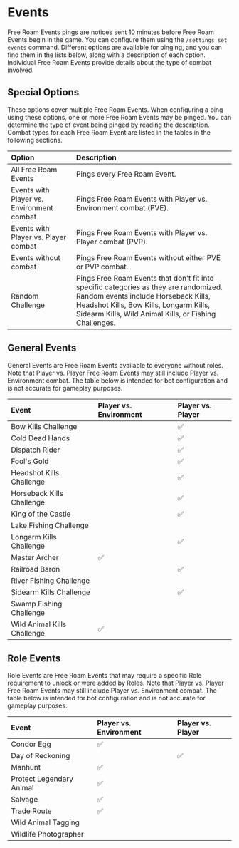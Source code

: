 # Events

Free Roam Events pings are notices sent 10 minutes before Free Roam Events begin in the game. You can configure them using the `/settings set events` command. Different options are available for pinging, and you can find them in the lists below, along with a description of each option. Individual Free Roam Events provide details about the type of combat involved.

## Special Options

These options cover multiple Free Roam Events. When configuring a ping using these options, one or more Free Roam Events may be pinged. You can determine the type of event being pinged by reading the description. Combat types for each Free Roam Event are listed in the tables in the following sections.

| Option                                    | Description                                                                                                                                                                                                                |
| :---------------------------------------- | :------------------------------------------------------------------------------------------------------------------------------------------------------------------------------------------------------------------------- |
| All Free Roam Events                      | Pings every Free Roam Event.                                                                                                                                                                                               |
| Events with Player vs. Environment combat | Pings Free Roam Events with Player vs. Environment combat (PVE).                                                                                                                                                           |
| Events with Player vs. Player combat      | Pings Free Roam Events with Player vs. Player combat (PVP).                                                                                                                                                                |
| Events without combat                     | Pings Free Roam Events without either PVE or PVP combat.                                                                                                                                                                   |
| Random Challenge                          | Pings Free Roam Events that don't fit into specific categories as they are randomized. Random events include Horseback Kills, Headshot Kills, Bow Kills, Longarm Kills, Sidearm Kills, Wild Animal Kills, or Fishing Challenges. |

## General Events

General Events are Free Roam Events available to everyone without roles. Note that Player vs. Player Free Roam Events may still include Player vs. Environment combat. The table below is intended for bot configuration and is not accurate for gameplay purposes.

| Event                       | Player vs. Environment | Player vs. Player |
| :-------------------------- | :--------------------- | :---------------- |
| Bow Kills Challenge         |                        | ✅                |
| Cold Dead Hands             |                        | ✅                |
| Dispatch Rider              |                        | ✅                |
| Fool's Gold                 |                        | ✅                |
| Headshot Kills Challenge    |                        | ✅                |
| Horseback Kills Challenge   |                        | ✅                |
| King of the Castle          |                        | ✅                |
| Lake Fishing Challenge      |                        |                   |
| Longarm Kills Challenge     |                        | ✅                |
| Master Archer               | ✅                     |                   |
| Railroad Baron              |                        | ✅                |
| River Fishing Challenge     |                        |                   |
| Sidearm Kills Challenge     |                        | ✅                |
| Swamp Fishing Challenge     |                        |                   |
| Wild Animal Kills Challenge | ✅                     |                   |

## Role Events

Role Events are Free Roam Events that may require a specific Role requirement to unlock or were added by Roles. Note that Player vs. Player Free Roam Events may still include Player vs. Environment combat. The table below is intended for bot configuration and is not accurate for gameplay purposes.

| Event                    | Player vs. Environment | Player vs. Player |
| :----------------------- | :--------------------- | :---------------- |
| Condor Egg               | ✅                     |                   |
| Day of Reckoning         |                        | ✅                |
| Manhunt                  | ✅                     |                   |
| Protect Legendary Animal | ✅                     |                   |
| Salvage                  | ✅                     |                   |
| Trade Route              | ✅                     |                   |
| Wild Animal Tagging      |                        |                   |
| Wildlife Photographer    |                        |                   |
